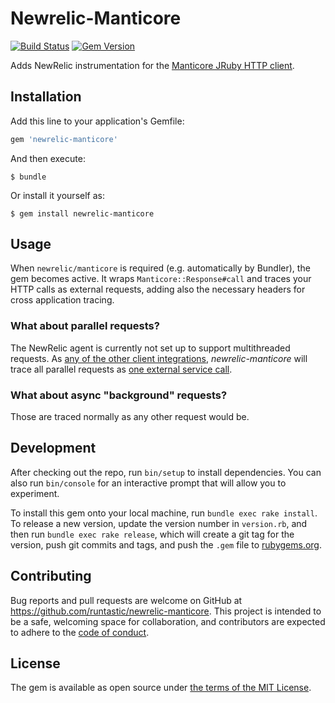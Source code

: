 # Newrelic-Manticore

[![Build Status](https://travis-ci.org/runtastic/newrelic-manticore.svg?branch=master)][travis]
[![Gem Version](https://badge.fury.io/rb/newrelic-manticore.svg)][rubygems]

Adds NewRelic instrumentation for the [Manticore JRuby HTTP client][manticore].

## Installation
Add this line to your application's Gemfile:

```ruby
gem 'newrelic-manticore'
```

And then execute:

    $ bundle

Or install it yourself as:

    $ gem install newrelic-manticore

## Usage

When `newrelic/manticore` is required (e.g. automatically by Bundler), the gem becomes active.
It wraps `Manticore::Response#call` and traces your HTTP calls as external requests,
adding also the necessary headers for cross application tracing.

### What about parallel requests?
The NewRelic agent is currently not set up to support multithreaded requests. As [any of the other client integrations](https://docs.newrelic.com/docs/agents/ruby-agent/features/http-client-tracing-ruby#typhoeus),
_newrelic-manticore_ will trace all parallel requests as [one external service call](https://github.com/runtastic/newrelic-manticore/blob/master/test/new_relic/manticore/instrumentation_test.rb#L50).

### What about async "background" requests?
Those are traced normally as any other request would be.

## Development

After checking out the repo, run `bin/setup` to install dependencies. You can also run `bin/console` for an interactive prompt that will allow you to experiment.

To install this gem onto your local machine, run `bundle exec rake install`. To release a new version, update the version number in `version.rb`, and then run `bundle exec rake release`, which will create a git tag for the version, push git commits and tags, and push the `.gem` file to [rubygems.org](https://rubygems.org).

## Contributing
Bug reports and pull requests are welcome on GitHub at https://github.com/runtastic/newrelic-manticore.
This project is intended to be a safe, welcoming space for collaboration, and
contributors are expected to adhere to the [code of conduct][cc].

## License
The gem is available as open source under [the terms of the MIT License][mit].

[travis]: https://travis-ci.org/runtastic/newrelic-manticore
[rubygems]: https://rubygems.org/gems/newrelic-manticore
[manticore]: https://gitlab.com/cheald/manticore
[mit]: http://opensource.org/licenses/MIT
[cc]: ../CODE_OF_CONDUCT.md
